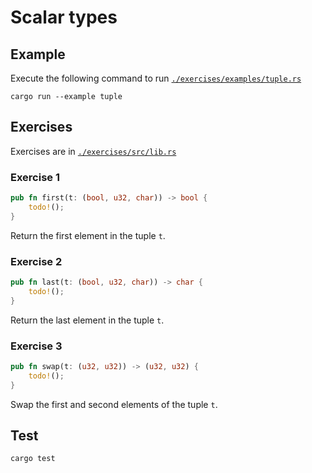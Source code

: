 # Scalar types

## Example

Execute the following command to run [`./exercises/examples/tuple.rs`](./exercises/examples/tuple.rs)

```shell
cargo run --example tuple
```

## Exercises

Exercises are in [`./exercises/src/lib.rs`](./exercises/src/lib.rs)

### Exercise 1

```rust
pub fn first(t: (bool, u32, char)) -> bool {
    todo!();
}
```

Return the first element in the tuple `t`.

### Exercise 2

```rust
pub fn last(t: (bool, u32, char)) -> char {
    todo!();
}
```

Return the last element in the tuple `t`.

### Exercise 3

```rust
pub fn swap(t: (u32, u32)) -> (u32, u32) {
    todo!();
}
```

Swap the first and second elements of the tuple `t`.

## Test

```shell
cargo test
```
